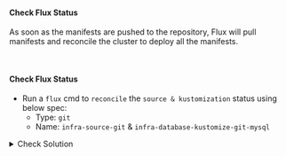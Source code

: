 #### Check Flux Status
As soon as the manifests are pushed to the repository, Flux will pull manifests and reconcile the cluster to deploy all the manifests.

<br>

#### Check Flux Status
- Run a `flux` cmd to `reconcile` the `source & kustomization` status using below spec:
    - Type: `git`
    - Name: `infra-source-git` & `infra-database-kustomize-git-mysql`

<details><summary>Check Solution</summary>

```
flux reconcile source git infra-source-git

flux reconcile kustomization infra-database-kustomize-git-mysql
```{{exec}}

</details>

> Kustomization message show no error

#### Check `secret` in `database` namespace
```
k -n database get secrets  secret-mysql -o json | jq .data.password -r | base64 -d
```{{exec}}

> It just print's the `SOPS` encrypted string which starts with `ENC[AES256_GCM,data:05......`

> As of know, `Flux Kustomization` is not `decrypting` the secret

> In next step we will modify `Flux Kustomization` object to `decrypt` the `secret` before applying.

<br>

###### ****If you face any issue or have a new suggestion, please raise it here: [issues tracker](https://github.com/sidd-harth/fluxcd-tracker/issues)*

